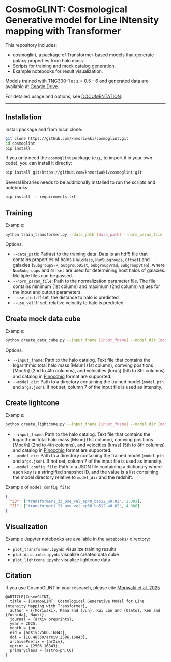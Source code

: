 # CosmoGLINT: Cosmological Generative model for Line INtensity mapping with Transformer

This repository includes:

- cosmoglint, a package of Transformer-based models that generate galaxy properties from halo mass.
- Scripts for training and mock catalog generation.
- Example notebooks for result visualization.

Models trained with TNG300-1 at z = 0.5 - 6 and generated data are available at [Google Drive](https://drive.google.com/drive/folders/1IFje9tNRf4Dr3NufqzlDdGMFTEDpsm35?usp=share_link).

For detailed usage and options, see [DOCUMENTATION](./DOCUMENTATION.md).

---

## Installation

Install package and from local clone:

```bash
git clone https://github.com/knmoriwaki/cosmoglint.git
cd cosmoglint
pip install .
```

If you only need the `cosmoglint` package (e.g., to import it in your own code), you can install it directly:

```bash
pip install git+https://github.com/knmoriwaki/cosmoglint.git
```


Several libraries needs to be additionally installed to run the scripts and notebooks:
```bash
pip install -r requirements.txt
```

## Training 

Example:
```bash
python train_transformer.py --data_path [data_path] --norm_param_file [norm_param_file] --use_dist --use_vel
```

Options:
- `--data_path`: Path(s) to the training data. Data is an hdf5 file that contains properties of halos (`HaloMass`, `NumSubgroups`, `Offset`) and galaxies (`SubgroupSFR`, `SubgroupDist`, `SubgroupVrad`, `SubgroupVtan`), where `NumSubgroups` and `Offset` are used for determining host halos of galaxies. Multiple files can be passed.
- `--norm_param_file`: Path to the normalization parameter file. The file contains minimum (1st column) and maximum (2nd column) values for the input and output parameters.
- `--use_dist`: If set, the distance to halo is predicted
- `--use_vel`: If set, relative velocity to halo is predicted

## Create mock data cube

Example:
```bash
python create_data_cube.py --input_fname [input_fname] --model_dir [model_dir] 
```

Options:
- `--input_fname`: Path to the halo catalog. Text file that contains the logarithmic total halo mass [Msun] (1st column), comving positions [Mpc/h] (2nd to 4th columns), and velocities [km/s] (5th to 8th columns) and catalog in [Pinocchio](https://github.com/pigimonaco/Pinocchio) format are supported.
- `--model_dir`: Path to a directory containing the trained model (`model.pth` and `args.json`). If not set, column 7 of the input file is used as intensity.

## Create lightcone

Example:
```bash
python create_lightcone.py --input_fname [input_fname] --model_dir [model_dir] --model_config_file [model_config_file]
```

- `--input_fname`: Path to the halo catalog. Text file that contains the logarithmic total halo mass [Msun] (1st column), comving positions [Mpc/h] (2nd to 4th columns), and velocities [km/s] (5th to 8th columns) and catalog in [Pinocchio](https://github.com/pigimonaco/Pinocchio) format are supported.
- `--model_dir`: Path to a directory containing the trained model (`model.pth` and `args.json`). If not set, column 7 of the input file is used as intensity.
- `--model_config_file`: Path to a JSON file containing a dictionary where each key is a stringified snapshot ID, and the value is a list containing the model directory relative to `model_dir` and the redshift.

Example of `model_config_file`:
```json
{
  "33": ["transformer1_33_use_vel_ep40_bs512_w0.02", 2.002],
  "21": ["transformer1_21_use_vel_ep60_bs512_w0.02", 4.008]
}
```

## Visualization

Example Jupyter notebooks are available in the `notebooks/` directory:

- `plot_transformer.ipynb`: visualize training results
- `plot_data_cube.ipynb`: visualize created data cube
- `plot_lightcone.ipynb`: visualize lightcone data


## Citation

If you use CosmoGLINT in your research, please cite [Moriwaki et al. 2025](https://arxiv.org/abs/2506.16843)

```
@ARTICLE{CosmoGLINT,
  title = {CosmoGLINT: Cosmological Generative Model for Line Intensity Mapping with Transformer},
  author = {{Moriwaki}, Kana and {Jun}, Rui Lan and {Osato}, Ken and {Yoshida}, Naoki},
  journal = {arXiv preprints},
  year = 2025,
  month = jun,
  eid = {arXiv:2506.16843},
  doi = {10.48550/arXiv.2506.16843},
  archivePrefix = {arXiv},
  eprint = {2506.16843},
  primaryClass = {astro-ph.CO}
}
```